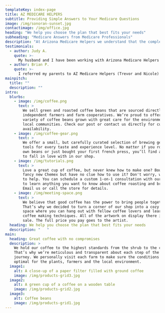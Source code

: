 ```yaml
---
templateKey: index-page
title: AZ MEDICARE HELPERS
subtitle: Providing Simple Answers to Your Medicare Questions
image: /img/sonoran-sunset.jpg
contactimage: /img/office.jpg
heading: "We help you choose the plan that best fits your needs"
subheading: "Medicare Answers from Medicare Professionals"
description: "At Arizona Medicare Helpers we understand that the complex nature of Medicare Insurance can feel confusing and even overwhelming at times. Often searching for answers to simple Medicare questions can create more frustration than it seems to be worth. That is why we have a dedicated team of professionals committed to helping you understand and feel confident in your Medicare decisions."
testimonials:
  - author: Judy A.
    quote: >-
      My husband and I have been working with Arizona Medicare Helpers for several years and have been extremely pleased with Trevor's knowledge, professionalism and integrity. We like that he represents multiple insurance companies and can compare the advantages and disadvantages of different plans - both advantage and supplemental. Medicare plans vary a lot and can be really confusing, so we really appreciate and trust his advice. We just met with Trevor today and found out that he now represents some non-Medicare plans, as well. Highly recommend.
  - author: Brian P.
    quote: >-
      I referred my parents to AZ Medicare Helpers (Trevor and Nicole) and they took the time to listen to their needs, understand how to lower their costs and increase their coverage.  I highly recommend this talented group of professionals!  Thank you AZ Medicare Helpers!!
mainpitch:
  title: ""
  description: ""
intro:
  blurbs:
    - image: /img/coffee.png
      text: >
        We sell green and roasted coffee beans that are sourced directly from
        independent farmers and farm cooperatives. We’re proud to offer a
        variety of coffee beans grown with great care for the environment and
        local communities. Check our post or contact us directly for current
        availability.
    - image: /img/coffee-gear.png
      text: >
        We offer a small, but carefully curated selection of brewing gear and
        tools for every taste and experience level. No matter if you roast your
        own beans or just bought your first french press, you’ll find a gadget
        to fall in love with in our shop.
    - image: /img/tutorials.png
      text: >
        Love a great cup of coffee, but never knew how to make one? Bought a
        fancy new Chemex but have no clue how to use it? Don't worry, we’re here
        to help. You can schedule a custom 1-on-1 consultation with our baristas
        to learn anything you want to know about coffee roasting and brewing.
        Email us or call the store for details.
    - image: /img/meeting-space.png
      text: >
        We believe that good coffee has the power to bring people together.
        That’s why we decided to turn a corner of our shop into a cozy meeting
        space where you can hang out with fellow coffee lovers and learn about
        coffee making techniques. All of the artwork on display there is for
        sale. The full price you pay goes to the artist.
  heading: We help you choose the plan that best fits your needs
  description: "   "
main:
  heading: Great coffee with no compromises
  description: >
    We hold our coffee to the highest standards from the shrub to the cup.
    That’s why we’re meticulous and transparent about each step of the coffee’s
    journey. We personally visit each farm to make sure the conditions are
    optimal for the plants, farmers and the local environment.
  image1:
    alt: A close-up of a paper filter filled with ground coffee
    image: /img/products-grid3.jpg
  image2:
    alt: A green cup of a coffee on a wooden table
    image: /img/products-grid2.jpg
  image3:
    alt: Coffee beans
    image: /img/products-grid1.jpg
---
```


